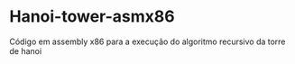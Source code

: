 # Hanoi-tower-asmx86
 Código em assembly x86 para a execução do algoritmo recursivo da torre de hanoi
